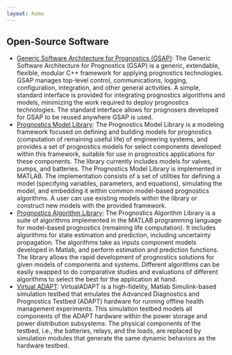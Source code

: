 ```yaml
---
layout: home
---
```


## Open-Source Software
- <a href="https://github.com/nasa/GSAP/">Generic Software Architecture for Prognostics (GSAP)</a>: The Generic Software Architecture for Prognostics (GSAP) is a generic, extendable, flexible, modular C++ framework for applying prognostics technologies. GSAP manages top-level control, communications, logging, configuration, integration, and other general activities. A simple, standard interface is provided for integrating prognostics algorithms and models, minimizing the work required to deploy prognostics technologies. The standard interface allows for prognosers developed for GSAP to be reused anywhere GSAP is used.
- <a href="https://github.com/nasa/PrognosticsModelLibrary/">Prognostics Model Library</a>: The Prognostics Model Library is a modeling framework focused on defining and building models for prognostics (computation of remaining useful life) of engineering systems, and provides a set of prognostics models for select components developed within this framework, suitable for use in prognostics applications for these components. The library currently includes models for valves, pumps, and batteries. The Prognostics Model Library is implemented in MATLAB. The implementation consists of a set of utilities for defining a model (specifying variables, parameters, and equations), simulating the model, and embedding it within common model-based prognostics algorithms. A user can use existing models within the library or construct new models with the provided framework.
- <a href="https://github.com/nasa/PrognosticsAlgorithmLibrary/">Prognostics Algorithm Library</a>: The Prognostics Algorithm Library is a suite of algorithms implemented in the MATLAB programming language for model-based prognostics (remaining life computation). It includes algorithms for state estimation and prediction, including uncertainty propagation. The algorithms take as inputs component models developed in Matlab, and perform estimation and prediction functions. The library allows the rapid development of prognostics solutions for given models of components and systems. Different algorithms can be easily swapped to do comparative studies and evaluations of different algorithms to select the best for the application at hand.
- <a href="https://github.com/nasa/VirtualADAPT/">Virtual ADAPT</a>:
VirtualADAPT is a high-fidelity, Matlab Simulink-based simulation testbed that emulates the Advanced Diagnostics and Prognostics Testbed (ADAPT) hardware for running offline health management experiments. This simulation testbed models all components of the ADAPT hardware within the power storage and power distribution subsystems. The physical components of the testbed, i.e., the batteries, relays, and the loads, are replaced by simulation modules that generate the same dynamic behaviors as the hardware testbed.
